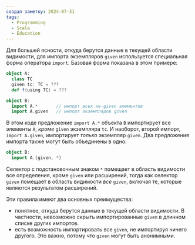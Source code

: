 ```yaml
---
создал заметку: 2024-07-31
tags:
  - Programming
  - Scala
  - Education
---
```

Для большей ясности, откуда берутся данные в текущей области видимости, для импорта экземпляров `given` используется специальная форма оператора `import`. Базовая форма показана в этом примере:
```scala
object A:
  class TC
  given tc: TC = ???
  def f(using TC) = ???

object B:
  import A.*       // импорт всех не-given элементов
  import A.given   // импорт экземпляров given
```
В этом коде предложение `import A.*` объекта `B` импортирует все элементы `A`, _кроме_ `given` экземпляра `tc`. И наоборот, второй импорт, `import A.given`, импортирует _только_ экземпляр `given`. Два предложения импорта также могут быть объединены в одно:
```scala
object B:
  import A.{given, *}
```
Селектор с подстановочным знаком `*` помещает в область видимости все определения, кроме `given` или расширений, тогда как селектор `given` помещает в область видимости _все_ `given`, включая те, которые являются результатом расширений.

Эти правила имеют два основных преимущества:
- понятнее, откуда берутся данные в текущей области видимости. В частности, невозможно скрыть импортированные `given` в длинном списке других импортов.
- есть возможность импортировать все `given`, не импортируя ничего другого. Это важно, потому что `given` могут быть анонимными.
